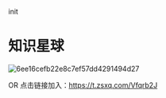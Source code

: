 init
# 知识星球
![6ee16cefb22e8c7ef57dd4291494d27](https://user-images.githubusercontent.com/27600008/137059088-a746a8ca-6c61-449f-a564-c0eb33f3a9dd.jpg)

OR 点击链接加入：https://t.zsxq.com/Vfqrb2J
